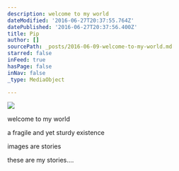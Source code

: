 ```yaml
---
description: welcome to my world
dateModified: '2016-06-27T20:37:55.764Z'
datePublished: '2016-06-27T20:37:56.400Z'
title: Pip
author: []
sourcePath: _posts/2016-06-09-welcome-to-my-world.md
starred: false
inFeed: true
hasPage: false
inNav: false
_type: MediaObject

---
```

![](https://the-grid-user-content.s3-us-west-2.amazonaws.com/c41a6aed-a040-4d1e-82eb-316440d30017.jpg)

welcome to my world

a fragile and yet sturdy existence

images are stories

these are my stories....